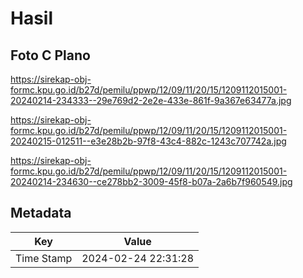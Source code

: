 # Hasil

## Foto C Plano

https://sirekap-obj-formc.kpu.go.id/b27d/pemilu/ppwp/12/09/11/20/15/1209112015001-20240214-234333--29e769d2-2e2e-433e-861f-9a367e63477a.jpg

https://sirekap-obj-formc.kpu.go.id/b27d/pemilu/ppwp/12/09/11/20/15/1209112015001-20240215-012511--e3e28b2b-97f8-43c4-882c-1243c707742a.jpg

https://sirekap-obj-formc.kpu.go.id/b27d/pemilu/ppwp/12/09/11/20/15/1209112015001-20240214-234630--ce278bb2-3009-45f8-b07a-2a6b7f960549.jpg


## Metadata

| Key        | Value               |
| ---------- | ------------------- |
| Time Stamp | 2024-02-24 22:31:28 |



